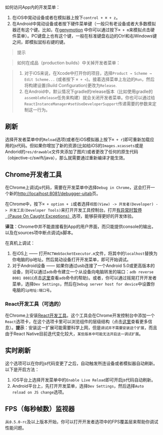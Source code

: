 如何访问App内的开发菜单：

1. 在iOS中晃动设备或者在模拟器上按下`control + ⌘ + z`。  
2. 在Android中晃动设备或者按下硬件菜单键（一般只有老设备或者大多数模拟器还有这个键。比如，在[genymotion](https://www.genymotion.com) 中你可以通过按下`⌘ + m`来模拟点击硬件菜单）。PC键盘上也有这个键，一般在标准键盘右边的Ctrl和右Windows键之间，即模拟鼠标右键的键。

> 提示


> 如何在成品（production builds）中关掉开发者菜单：


> 1. 对于iOS来说，在Xcode中打开你的项目，选择`Product → Scheme → Edit Scheme...` (或者按下 `⌘ + <`)。接着选择菜单上左边的`Run`，然后将构建设置(Build Configuration)更改为`Release`.
> 2. 在Android中，默认情况下gradle的release版本（比如使用gradle的`assembleRelease`任务来构建）就会关闭开发者菜单。你也可以通过给`ReactInstanceManager#setUseDeveloperSupport`传递需要的参数来定制这一行为。

## 刷新

选择开发者菜单中的`Reload`选项(或者在iOS模拟器上按下`⌘ + r`)即可重新加载应用的js代码。但如果你增加了新的资源(比如给iOS的`Images.xcassets`或是Andorid的`res/drawable`文件夹添加了图片)或者更改了任何的原生代码（objective-c/swift/java），那么就需要通过重新编译才能生效。

## Chrome开发者工具

在Chrome上调试js代码，需要在开发菜单中选择`Debug in Chrome`，这会打开一个新的[http://localhost:8081/debugger-uitab](http://localhost:8081/debugger-uitab)页。

在Chrome中，按下`⌘ + option + i`或者选择`视图(View) -> 开发者(Developer) -> 开发工具(Developer Tools)`来打开开发工具控制台。打开[有异常时暂停（Pause On Caught Exceptions）](http://stackoverflow.com/questions/2233339/javascript-is-there-a-way-to-get-chrome-to-break-on-all-errors/17324511#17324511)选项，能够获得更好的开发体验。  

__译注__：Chrome中并不能直接看到App的用户界面，而只能提供console的输出，以及在sources项中断点调试js脚本。

在真机上调试：

1. 在iOS上 —— 打开`RCTWebSocketExecutor.m`文件，将其中的`localhost`替换为你电脑的ip地址。然后晃动设备打开开发菜单，即可开始调试。
2. 对于Android设备 —— 如果你通过usb连接了一个Android 5.0或更高版本的设备，则可以通过`adb`命令建立一个从设备向电脑转发的端口：`adb reverse 8081 8081`(点击[这里](http://developer.android.com/tools/help/adb.html)查看`adb`命令的帮助)。或者，你可以通过摇晃打开开发者菜单，选择`Dev Settings`，然后在`Debug server host for device`中设置你电脑的`ip地址:端口号`。

### React开发工具（可选的）

在Chrome上安装[React开发工具](https://chrome.google.com/webstore/detail/react-developer-tools/fmkadmapgofadopljbjfkapdkoienihi?hl=en)。这个工具会在Chrome开发控制台中添加一个`React`选项卡，在这个选项卡里可以浏览组件的层级结构（点击[这里](https://github.com/facebook/react-devtools)查看更多信息）。__提示__：安装这一扩展可能需要科学上网，但是`调试并不需要安装这个扩展`，而且由于React Native目前迭代变化较大，`某些版本中可能无法开启这一调试扩展`。

## 实时刷新
这个选项可以在你的js代码变更了之后，自动触发所连设备或者模拟器自动刷新。以下是开启方法：

1. iOS平台上选择开发菜单中的`Enable Live Reload`即可开启js代码自动刷新。
2. Android平台上，先打开开发菜单，选择`Dev Settings`，然后选择`Auto reload on JS change`选项。

## FPS（每秒帧数）监视器
从`0.5.0-rc`及以上版本开始，你可以打开开发者选项中的FPS覆盖层来帮助你调试性能问题。
